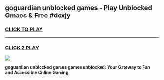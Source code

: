 
## goguardian unblocked games - Play Unblocked Gmaes & Free #dcxjy
<h3>
<a href="https://premium.freeplayer.one?title=goguardian_unblocked_games&ref=01M">CLICK TO PLAY</a></h3>
<hr>

<h3>
<a href="https://premium.freeplayer.one?title=goguardian_unblocked_games&ref=01M">CLICK 2 PLAY</a>
  
</h3>

<a href="https://premium.freeplayer.one?title=goguardian_unblocked_games&ref=01M"><img src="https://clearcache.store/games.png"></a>


**goguardian unblocked games games unblocked: Your Gateway to Fun and Accessible Online Gaming**
